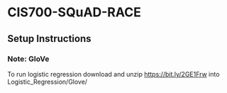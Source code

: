 # CIS700-SQuAD-RACE

## Setup Instructions
### Note: GloVe
To run logistic regression download and unzip https://bit.ly/2GE1Frw into Logistic_Regression/Glove/
